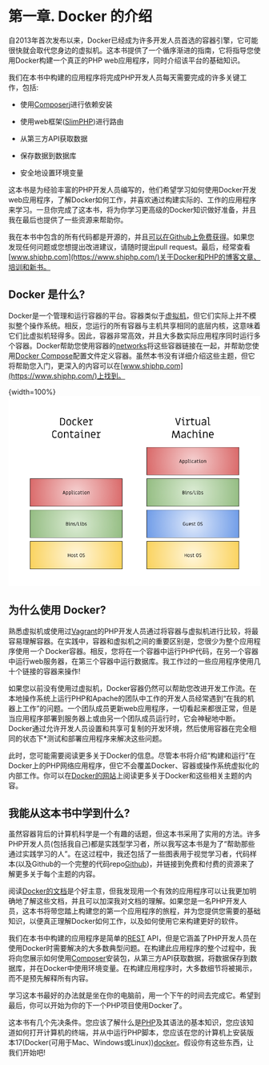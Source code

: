 # 第一章. Docker 的介绍

自2013年首次发布以来，Docker已经成为许多开发人员首选的容器引擎，它可能很快就会取代您身边的虚拟机。这本书提供了一个循序渐进的指南，它将指导您使用Docker构建一个真正的PHP web应用程序，同时介绍该平台的基础知识。

我们在本书中构建的应用程序将完成PHP开发人员每天需要完成的许多关键工作，包括:

* 使用[Composer](https://getcomposer.org/)j进行依赖安装

* 使用web框架([SlimPHP](https://www.slimframework.com/))进行路由

* 从第三方API获取数据

* 保存数据到数据库

* 安全地设置环境变量

这本书是为经验丰富的PHP开发人员编写的，他们希望学习如何使用Docker开发web应用程序，了解Docker如何工作，并喜欢通过构建实际的、工作的应用程序来学习。一旦你完成了这本书，将为你学习更高级的Docker知识做好准备，并且我在最后也提供了一些资源来帮助你。

我在本书中包含的所有代码都是开源的，并且[可以在Github上免费获得](https://github.com/shiphp/weather-app)。如果您发现任何问题或您想提出改进建议，请随时提出pull request。最后，经常查看[www.shiphp.com](https://www.shiphp.com/)关于Docker和PHP的博客文章、培训和新书。

## Docker 是什么?

Docker是一个管理和运行容器的平台。容器类似于[虚拟机](https://en.wikipedia.org/wiki/Virtual_machine)，但它们实际上并不模拟整个操作系统。相反，您运行的所有容器与主机共享相同的底层内核，这意味着它们比虚拟机轻得多。因此，容器非常高效，并且大多数实际应用程序同时运行多个容器。Docker帮助您使用容器的[networks](https://docs.docker.com/engine/userguide/networking/)将这些容器链接在一起，并帮助您使用[Docker Compose](https://docs.docker.com/compose/)配置文件定义容器。虽然本书没有详细介绍这些主题，但它将帮助您入门，更深入的内容可以在[www.shiphp.com](https://www.shiphp.com/)上找到。

{width=100%}
![图1:Docker容器vs.虚拟机](images/diagram1.png)

## 为什么使用 Docker?

熟悉虚拟机或使用过[Vagrant](https://www.sitepoint.com/5-easily-ways-getting-startedphp.vagrant/)的PHP开发人员通过将容器与虚拟机进行比较，将最容易理解容器。在实践中，容器和虚拟机之间的重要区别是，您很少为整个应用程序使用*一个* Docker容器。相反，您将在一个容器中运行PHP代码，在另一个容器中运行web服务器，在第三个容器中运行数据库。我工作过的一些应用程序使用几十个链接的容器来操作!

如果您以前没有使用过虚拟机，Docker容器仍然可以帮助您改进开发工作流。在本地操作系统上运行PHP和Apache的团队中工作的开发人员经常遇到“在我的机器上工作”的问题。一个团队成员更新web应用程序，一切看起来都很正常，但是当应用程序部署到服务器上或由另一个团队成员运行时，它会神秘地中断。Docker通过允许开发人员设置和共享可复制的开发环境，然后使用容器在完全相同的状态下*测试和部署应用程序来解决这些问题。

此时，您可能需要阅读更多关于Docker的信息。尽管本书将介绍“构建和运行”在Docker上的PHP网络应用程序，但它不会覆盖Docker、容器或操作系统虚拟化的内部工作。你可以在[Docker的网站](https://www.docker.com/what-docker)上阅读更多关于Docker和这些相关主题的内容。

## 我能从这本书中学到什么?

虽然容器背后的计算机科学是一个有趣的话题，但这本书采用了实用的方法。许多PHP开发人员(包括我自己)都是实践型学习者，所以我写这本书是为了“帮助那些通过实践学习的人”。在这过程中，我还包括了一些图表用于视觉学习者，代码样本(以及Github的一个完整的代码repo[Github](https://github.com/shiphp/weather-app))，并链接到免费和付费的资源来了解更多关于每个主题的内容。

阅读[Docker的文档](https://doc,docker.com/)是个好主意，但我发现用一个有效的应用程序可以让我更加明确地了解这些文档，并且可以加深我对文档的理解。如果您是一名PHP开发人员，这本书将带您踏上构建您的第一个应用程序的旅程，并为您提供您需要的基础知识，以便真正理解Docker如何工作，以及如何使用它来构建更好的软件。

我们在本书中构建的应用程序是简单的[REST](https://stackoverflow.com/questions/671118/what-exactlyis-restful-programming) API，但是它涵盖了PHP开发人员在使用Docker时需要解决的大多数典型问题。在构建此应用程序的整个过程中，我将向您展示如何使用[Composer](https://getcomposer.org/)安装包，从第三方API获取数据，将数据保存到数据库，并在Docker中使用环境变量。在构建应用程序时，大多数细节将被揭示，而不是预先解释所有内容。

学习这本书最好的办法就是坐在你的电脑前，用一个下午的时间去完成它。希望到最后，你可以开始为你的下一个PHP项目使用Docker了。

这本书有几个先决条件。您应该了解什么是[PHP](http://php.net/manual/zh/)及其语法的基本知识，您应该知道如何打开计算机的终端，并从中运行PHP脚本，您应该在您的计算机上安装版本17(Docker(可用于Mac、Windows或Linux))[docker](https://www.docker.com/community-edition)。假设你有这些东西，让我们开始吧!